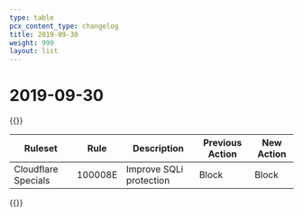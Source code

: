 ```yaml
---
type: table
pcx_content_type: changelog
title: 2019-09-30
weight: 999
layout: list
---
```


# 2019-09-30

{{<table-wrap>}}

<table style="width: 100%">
  <thead>
    <tr>
      <th>Ruleset</th>
      <th>Rule</th>
      <th>Description</th>
      <th>Previous Action</th>
      <th>New Action</th>
    </tr>
  </thead>
  <tbody>
    <tr>
      <td>Cloudflare Specials</td>
      <td>100008E</td>
      <td>Improve SQLi protection</td>
      <td>Block</td>
      <td>Block</td>
    </tr>
  </tbody>
</table>
{{</table-wrap>}}
